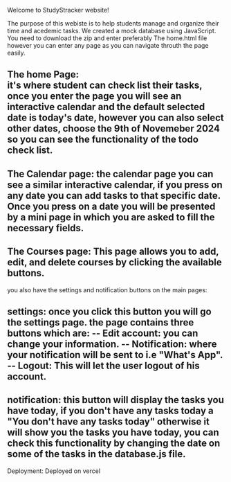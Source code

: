Welcome to StudyStracker website!

The purpose of this webiste is to help students manage and organize their time and acedemic tasks.
We created a mock database using JavaScript. You need to download the zip and enter preferably The home.html file however you can enter any page as you can navigate throuth the page easily.


The home Page:  
    it's where student can check list their tasks, once you enter the page you will see an interactive calendar and the default selected date is today's date, however you can also select other dates, choose the 9th of Novemeber 2024 so you can see the functionality of the todo check list.
----------    
The Calendar page:
    the calendar page you can see a similar interactive calendar, if you press on any date you can add tasks to that specific date.
    Once you press on a date you will be presented by a mini page in which you are asked to fill the necessary fields.
----------    
The Courses page:
    This page allows you to add, edit, and delete courses by clicking the available buttons.
----------
you also have the settings and notification buttons on the main pages:

settings:
      once you click this button you will go the settings page. the page contains three buttons which are:
      --
      Edit account: you can change your information.
      --
      Notification: where your notification will be sent to i.e "What's App".
      --
      Logout: This will let the user logout of his account.
----------      
notification: 
      this button will display the tasks you have today, if you don't have any tasks today a "You don't have any tasks today" otherwise it will show you the tasks you have today, you can check this functionality by changing the date on some of the tasks in the database.js file.
----------

Deployment:
    Deployed on vercel

